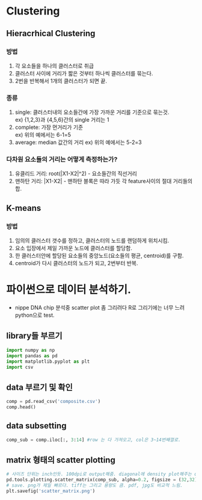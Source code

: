 # Clustering
## Hieracrhical Clustering

### 방법
1. 각 요소들을 하나의 클러스터로 취급
2. 클러스터 사이에 거리가 짧은 것부터 하나씩 클러스터를 묶는다.
3. 2번을 반복해서 1개의 클러스터가 되면 끝.

### 종류
1. single: 클러스터내의 요소들간에 가장 가까운 거리를 기준으로 묶는것.  
ex) {1,2,3}과 {4,5,6}간의 single 거리는 1
2. complete: 가장 먼거리가 기준  
ex) 위의 예에서는 6-1=5
3. average: median 값간의 거리
ex) 위의 예에서는 5-2=3

### 다차원 요소들의 거리는 어떻게 측정하는가?
1. 유클리드 거리: root(|X1-X2|^2) - 요소들간의 직선거리
2. 맨하탄 거리: |X1-X2| - 맨하탄 블록은 따라 가듯 각 feature사이의 절대 거리들의 합.


## K-means

### 방법
1. 임의의 클러스터 갯수를 정하고, 클러스터의 노드를 랜덤하게 위치시킴.
2. 요소 입장에서 제일 가까운 노드에 클러스터를 할당함.
3. 한 클러스터안에 할당된 요소들의 중앙노드(요소들의 평균, centroid)를 구함.
4. centroid가 다시 클러스터의 노드가 되고, 2번부터 반복.


# 파이썬으로 데이터 분석하기.
- nippe DNA chip 분석중 scatter plot 좀 그리려다 R로 그리기에는 너무 느려 python으로 test.

## library들 부르기
```python
import numpy as np
import pandas as pd
import matplotlib.pyplot as plt
import csv
```

## data 부르기 및 확인
```python
comp = pd.read_csv('composite.csv')
comp.head()
```

## data subsetting
```python
comp_sub = comp.iloc[:, 3:14] #row 는 다 가져오고, col은 3~14번째껄로.
```

## matrix 형태의 scatter plotting
```python
# 사이즈 단위는 inch인듯. 100dpi로 output해줌. diagonal에 density plot해주는 option. 기본은 histogram.
pd.tools.plotting.scatter_matrix(comp_sub, alpha=0.2, figsize = (32,32), diagonal = 'kde')
# save. png가 제일 빠르다. tiff는 그리고 용량도 큼. pdf, jpg도 비교적 느림.
plt.savefig('scatter_matrix.png')
```

